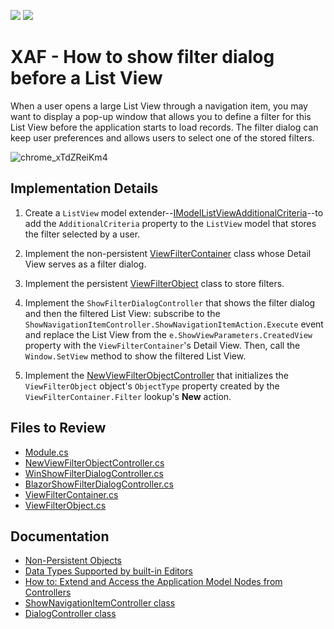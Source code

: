 <!-- default badges list -->
[![](https://img.shields.io/badge/Open_in_DevExpress_Support_Center-FF7200?style=flat-square&logo=DevExpress&logoColor=white)](https://supportcenter.devexpress.com/ticket/details/E1554)
[![](https://img.shields.io/badge/📖_How_to_use_DevExpress_Examples-e9f6fc?style=flat-square)](https://docs.devexpress.com/GeneralInformation/403183)
<!-- default badges end -->

# XAF - How to show filter dialog before a List View


When a user opens a large List View through a navigation item, you may want to display a pop-up window that allows you to define a filter for this List View before the application starts to load records. The filter dialog can keep user preferences and allows users to select one of the stored filters.

![chrome_xTdZReiKm4](https://github.com/DevExpress-Examples/XAF_how-to-show-filter-dialog-before-showing-listview-e1554/assets/14300209/ebfa62d4-f4b7-489e-94f1-3c76d691375f)

## Implementation Details

1. Create a `ListView` model extender--[IModelListViewAdditionalCriteria](CS/EFCore/DialogBeforeListViewEF/DialogBeforeListViewEF.Module/Module.cs#L39)--to add the `AdditionalCriteria` property to the `ListView` model that stores the filter selected by a user.

2. Implement the non-persistent [ViewFilterContainer](CS/EFCore/DialogBeforeListViewEF/DialogBeforeListViewEF.Module/BusinessObjects/ViewFilterContainer.cs) class whose Detail View serves as a filter dialog.

3. Implement the persistent [ViewFilterObject](CS/EFCore/DialogBeforeListViewEF/DialogBeforeListViewEF.Module/BusinessObjects/ViewFilterObject.cs) class to store filters.

4. Implement the `ShowFilterDialogController` that shows the filter dialog and then the filtered List View: subscribe to the `ShowNavigationItemController.ShowNavigationItemAction.Execute` event and replace the List View from the `e.ShowViewParameters.CreatedView` property with the `ViewFilterContainer`'s Detail View. Then, call the `Window.SetView` method to show the filtered List View.

5. Implement the [NewViewFilterObjectController](CS/EFCore/DialogBeforeListViewEF/DialogBeforeListViewEF.Module/Controllers/NewViewFilterObjectController.cs) that initializes the `ViewFilterObject` object's `ObjectType` property created by the `ViewFilterContainer.Filter` lookup's **New** action.

## Files to Review

* [Module.cs](CS/EFCore/DialogBeforeListViewEF/DialogBeforeListViewEF.Module/Module.cs)
* [NewViewFilterObjectController.cs](CS/EFCore/DialogBeforeListViewEF/DialogBeforeListViewEF.Module/Controllers/NewViewFilterObjectController.cs)
* [WinShowFilterDialogController.cs](CS/EFCore/DialogBeforeListViewEF/DialogBeforeListViewEF.Win/Controllers/WinShowFilterDialogController.cs) 
* [BlazorShowFilterDialogController.cs](CS/EFCore/DialogBeforeListViewEF/DialogBeforeListViewEF.Blazor.Server/Controllers/BlazorShowFilterDialogController.cs) 
* [ViewFilterContainer.cs](CS/EFCore/DialogBeforeListViewEF/DialogBeforeListViewEF.Module/BusinessObjects/ViewFilterContainer.cs) 
* [ViewFilterObject.cs](CS/EFCore/DialogBeforeListViewEF/DialogBeforeListViewEF.Module/BusinessObjects/ViewFilterObject.cs) 

## Documentation

- [Non-Persistent Objects](https://docs.devexpress.com/eXpressAppFramework/116516/business-model-design-orm/non-persistent-objects)
- [Data Types Supported by built-in Editors](https://docs.devexpress.com/eXpressAppFramework/113014/business-model-design-orm/data-types-supported-by-built-in-editors)
- [How to: Extend and Access the Application Model Nodes from Controllers](https://docs.devexpress.com/eXpressAppFramework/112785/ui-construction/application-model-ui-settings-storage/customize-application-model-in-code/how-to-extend-the-application-model-nodes-from-controllers)
- [ShowNavigationItemController class](https://docs.devexpress.com/eXpressAppFramework/DevExpress.ExpressApp.SystemModule.ShowNavigationItemController)
- [DialogController class](https://docs.devexpress.com/eXpressAppFramework/DevExpress.ExpressApp.SystemModule.DialogController)
